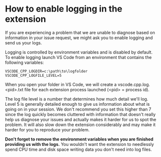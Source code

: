 # How to enable logging in the extension

If you are experiencing a problem that we are unable to diagnose based on information in your issue request, we might ask you to enable logging and send us your logs.

Logging is controlled by environment variables and is disabled by default. To enable logging launch VS Code from an environment that contains the following variables:

```
VSCODE_CPP_LOGDIR=c:\path\to\logfolder
VSCODE_CPP_LOGFILE_LEVEL=5
```

When you open your folder in VS Code, we will create a vscode.cpp.log.\<pid\>.txt file for each extension process launched (\<pid\> = process id).

The log file level is a number that determines how much detail we'll log. Level 5 is generally detailed enough to give us information about what is going on in your session. We don't recommend you set this higher than 7 since the log quickly becomes cluttered with information that doesn't really help us diagnose your issues and actually makes it harder for us to spot the problem. It will also slow down the extension considerably and may make it harder for you to reproduce your problem.

**Don't forget to remove the environment variables when you are finished providing us with the logs.** You wouldn't want the extension to needlessly spend CPU time and disk space writing data you don't need into log files.

